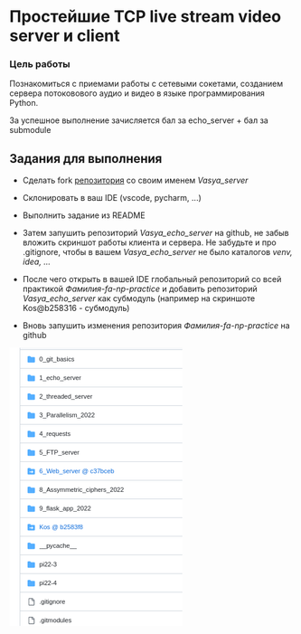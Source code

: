 # Простейшие TCP live stream video server и client

### Цель работы

Познакомиться с приемами работы с сетевыми сокетами, созданием сервера потоковового аудио и видео в языке программирования Python.

За успешное выполнение зачисляется бал за echo_server + бал за submodule
## Задания для выполнения

- Сделать fork [репозитория](https://github.com/VladimirAndropov/7_TCP_server) со своим именем *Vasya_server*

- Cклонировать в ваш IDE (vscode, pycharm, ...)
- Выполнить задание из README

- Затем запушить  репозиторий *Vasya_echo_server* на github, не забыв вложить скриншот работы клиента и сервера. Не забудьте и про .gitignore, чтобы в вашем *Vasya_echo_server* не было катaлогов *venv, idea, ...*

- После чего открыть в вашей IDE глобальный репозиторий со всей практикой *Фамилия-fa-np-practice* и добавить репозиторий *Vasya_echo_server* как субмодуль (например на скриншоте Kos@b258316 - субмодуль)

- Вновь запушить изменения репозитория *Фамилия-fa-np-practice* на github

![](2024-03-07_10-46-01.png)